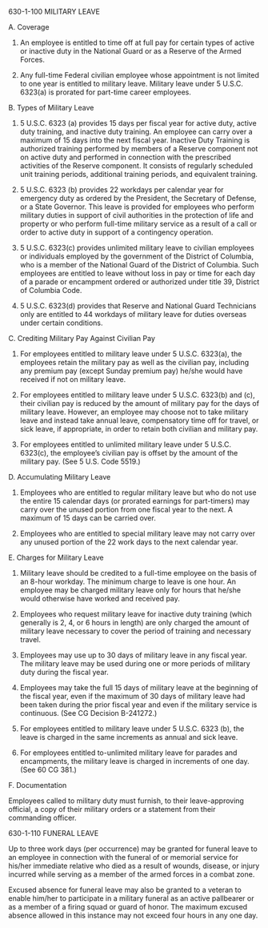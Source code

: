 
630-1-100 	MILITARY LEAVE

A.	Coverage

1.	An employee is entitled to time off at full pay for certain types of active or inactive duty in the National Guard or as a Reserve of the Armed Forces.

2.	Any full-time Federal civilian employee whose appointment is not limited to one year is entitled to military leave. Military leave under 5 U.S.C. 6323(a) is prorated for part-time career employees. 




B.	Types of Military Leave

1.	5 U.S.C. 6323 (a) provides 15 days per fiscal year for active duty, active duty training, and inactive duty training. An employee can carry over a maximum of 15 days into the next fiscal year. Inactive Duty Training is authorized training performed by members of a Reserve component not on active duty and performed in connection with the prescribed activities of the Reserve component. It consists of regularly scheduled unit training periods, additional training periods, and equivalent training. 

2.	5 U.S.C. 6323 (b) provides 22 workdays per calendar year for emergency duty as ordered by the President, the Secretary of Defense, or a State Governor. This leave is provided for employees who perform military duties in support of civil authorities in the protection of life and property or who perform full-time military service as a result of a call or order to active duty in support of a contingency operation. 

3.	5 U.S.C. 6323(c) provides unlimited military leave to civilian employees or individuals employed by the government of the District of Columbia, who is a member of the National Guard of the District of Columbia. Such employees are entitled to leave without loss in pay or time for each day of a parade or encampment ordered or authorized under title 39, District of Columbia Code. 

4.	5 U.S.C. 6323(d) provides that Reserve and National Guard Technicians only are entitled to 44 workdays of military leave for duties overseas under certain conditions.

C.	Crediting Military Pay Against Civilian Pay

1.	For employees entitled to military leave under 5 U.S.C. 6323(a), the employees retain the military pay as well as the civilian pay, including any premium pay (except Sunday premium pay) he/she would have received if not on military leave. 

2.	For employees entitled to military leave under 5 U.S.C. 6323(b) and (c), their civilian pay is reduced by the amount of military pay for the days of military leave. However, an employee may choose not to take military leave and instead take annual leave, compensatory time off for travel, or sick leave, if appropriate, in order to retain both civilian and military pay.

3.	For employees entitled to unlimited military leave under 5 U.S.C. 6323(c), the employee’s civilian pay is offset by the amount of the military pay.  (See 5 U.S. Code 5519.)

D.	Accumulating Military Leave

1.	Employees who are entitled to regular military leave but who do not use the entire 15 calendar days (or prorated earnings for part-timers) may carry over the unused portion from one fiscal year to the next. A maximum of 15 days can be carried over.

2.	Employees who are entitled to special military leave may not carry over any unused portion of the 22 work days to the next calendar year.



E.	Charges for Military Leave

1.	Military leave should be credited to a full-time employee on the basis of an 8-hour workday. The minimum charge to leave is one hour. An employee may be charged military leave only for hours that he/she would otherwise have worked and received pay.

2.	Employees who request military leave for inactive duty training (which generally is 2, 4, or 6 hours in length) are only charged the amount of military leave necessary to cover the period of training and necessary travel. 

3.	Employees may use up to 30 days of military leave in any fiscal year.  The military leave may be used during one or more periods of military duty during the fiscal year.

4.	Employees may take the full 15 days of military leave at the beginning of the fiscal year, even if the maximum of 30 days of military leave had been taken during the prior fiscal year and even if the military service is continuous. (See CG Decision B-241272.)

5.	For employees entitled to military leave under 5 U.S.C. 6323 (b), the leave is charged in the same increments as annual and sick leave.

6.	For employees entitled to-unlimited military leave for parades and encampments, the military leave is charged in increments of one day.  (See 60 CG 381.)

F.	Documentation

Employees called to military duty must furnish, to their leave-approving official, a copy of their military orders or a statement from their commanding officer.

630-1-110	 FUNERAL LEAVE

Up to three work days (per occurrence) may be granted for funeral leave to an employee in connection with the funeral of or memorial service for his/her immediate relative who died as a result of wounds, disease, or injury incurred while serving as a member of the armed forces in a combat zone.

Excused absence for funeral leave may also be granted to a veteran to enable him/her to participate in a military funeral as an active pallbearer or as a member of a firing squad or guard of honor. The maximum excused absence allowed in this instance may not exceed four hours in any one day.  

